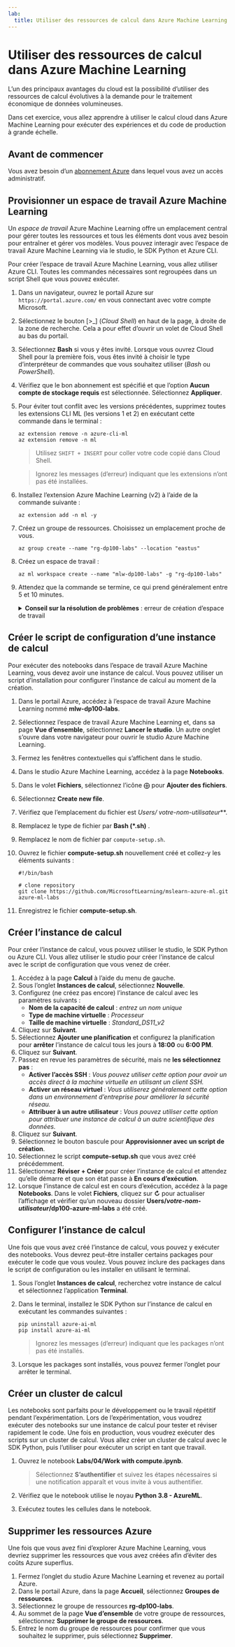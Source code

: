 ```yaml
---
lab:
  title: Utiliser des ressources de calcul dans Azure Machine Learning
---
```


# Utiliser des ressources de calcul dans Azure Machine Learning

L’un des principaux avantages du cloud est la possibilité d’utiliser des ressources de calcul évolutives à la demande pour le traitement économique de données volumineuses.

Dans cet exercice, vous allez apprendre à utiliser le calcul cloud dans Azure Machine Learning pour exécuter des expériences et du code de production à grande échelle.

## Avant de commencer

Vous avez besoin d’un [abonnement Azure](https://azure.microsoft.com/free?azure-portal=true) dans lequel vous avez un accès administratif.

## Provisionner un espace de travail Azure Machine Learning

Un *espace de travail* Azure Machine Learning offre un emplacement central pour gérer toutes les ressources et tous les éléments dont vous avez besoin pour entraîner et gérer vos modèles. Vous pouvez interagir avec l’espace de travail Azure Machine Learning via le studio, le SDK Python et Azure CLI.

Pour créer l’espace de travail Azure Machine Learning, vous allez utiliser Azure CLI. Toutes les commandes nécessaires sont regroupées dans un script Shell que vous pouvez exécuter.

1. Dans un navigateur, ouvrez le portail Azure sur `https://portal.azure.com/` en vous connectant avec votre compte Microsoft.
1. Sélectionnez le bouton \[>_] (*Cloud Shell*) en haut de la page, à droite de la zone de recherche. Cela a pour effet d’ouvrir un volet de Cloud Shell au bas du portail.
1. Sélectionnez **Bash** si vous y êtes invité. Lorsque vous ouvrez Cloud Shell pour la première fois, vous êtes invité à choisir le type d’interpréteur de commandes que vous souhaitez utiliser (*Bash* ou *PowerShell*).
1. Vérifiez que le bon abonnement est spécifié et que l’option **Aucun compte de stockage requis** est sélectionnée. Sélectionnez **Appliquer**.
1. Pour éviter tout conflit avec les versions précédentes, supprimez toutes les extensions CLI ML (les versions 1 et 2) en exécutant cette commande dans le terminal :

    ```azurecli
    az extension remove -n azure-cli-ml
    az extension remove -n ml
    ```

    > Utilisez `SHIFT + INSERT` pour coller votre code copié dans Cloud Shell.

    > Ignorez les messages (d’erreur) indiquant que les extensions n’ont pas été installées.

1. Installez l’extension Azure Machine Learning (v2) à l’aide de la commande suivante :
    
    ```azurecli
    az extension add -n ml -y
    ```

1. Créez un groupe de ressources. Choisissez un emplacement proche de vous.

    ```azurecli
    az group create --name "rg-dp100-labs" --location "eastus"
    ```

1. Créez un espace de travail :

    ```azurecli
    az ml workspace create --name "mlw-dp100-labs" -g "rg-dp100-labs"
    ```

1. Attendez que la commande se termine, ce qui prend généralement entre 5 et 10 minutes.

    <details>  
    <summary><b>Conseil sur la résolution de problèmes</b> : erreur de création d’espace de travail</summary><br>
    <p>Si vous recevez une erreur lors de la création d’un espace de travail via l’interface CLI, vous devez provisionner la ressource manuellement :</p>
    <ol>
        <li>Sur la page d’accueil du portail Azure, sélectionnez <b>+Créer une ressource</b>.</li>
        <li>Recherchez <i>Machine Learning</i>, puis sélectionnez <b>Azure Machine Learning</b>. Sélectionnez <b>Créer</b>.</li>
        <li>Créez une ressource Azure Machine Learning avec les paramètres suivants : <ul>
                <li><b>Abonnement</b> : <i>votre abonnement Azure</i></li>
                <li><b>Groupe de ressources</b> : rg-dp100-labs</li>
                <li><b>Nom de l’espace de travail</b> : mlw-dp100-labs</li>
                <li><b>Région</b> : <i>sélectionnez la région géographique la plus proche de vous</i></li>
                <li><b>Compte de stockage</b> : <i>notez le nouveau compte de stockage par défaut à créer pour votre espace de travail</i></li>
                <li><b>Coffre de clés</b> : <i>notez le nouveau coffre de clés par défaut à créer pour votre espace de travail</i></li>
                <li><b>Application Insights</b> : <i>notez la nouvelle ressource Application Insights par défaut à créer pour votre espace de travail</i></li>
                <li><b>Registre de conteneurs</b> : aucun (<i>un registre est créé automatiquement la première fois que vous déployez un modèle sur un conteneur</i>)</li>
            </ul>
        <li>Sélectionnez <b>Examiner et créer</b> et attendez que l’espace de travail et les ressources associées soient créés. Cela prend généralement environ 5 minutes.</li>
    </ol>
    </details>

## Créer le script de configuration d’une instance de calcul

Pour exécuter des notebooks dans l’espace de travail Azure Machine Learning, vous devez avoir une instance de calcul. Vous pouvez utiliser un script d’installation pour configurer l’instance de calcul au moment de la création.

1. Dans le portail Azure, accédez à l’espace de travail Azure Machine Learning nommé **mlw-dp100-labs**.
1. Sélectionnez l’espace de travail Azure Machine Learning et, dans sa page **Vue d’ensemble**, sélectionnez **Lancer le studio**. Un autre onglet s’ouvre dans votre navigateur pour ouvrir le studio Azure Machine Learning.
1. Fermez les fenêtres contextuelles qui s’affichent dans le studio.
1. Dans le studio Azure Machine Learning, accédez à la page **Notebooks**.
1. Dans le volet **Fichiers**, sélectionnez l’icône &#10753; pour **Ajouter des fichiers**.
1. Sélectionnez **Create new file**.
1. Vérifiez que l’emplacement du fichier est **Users/* votre-nom-utilisateur***.
1. Remplacez le type de fichier par **Bash (*.sh)** .
1. Remplacez le nom de fichier par `compute-setup.sh`.
1. Ouvrez le fichier **compute-setup.sh** nouvellement créé et collez-y les éléments suivants :

    ```azurecli
    #!/bin/bash

    # clone repository
    git clone https://github.com/MicrosoftLearning/mslearn-azure-ml.git azure-ml-labs
    ```

1. Enregistrez le fichier **compute-setup.sh**.

## Créer l’instance de calcul

Pour créer l’instance de calcul, vous pouvez utiliser le studio, le SDK Python ou Azure CLI. Vous allez utiliser le studio pour créer l’instance de calcul avec le script de configuration que vous venez de créer.

1. Accédez à la page **Calcul** à l’aide du menu de gauche.
1. Sous l’onglet **Instances de calcul**, sélectionnez **Nouvelle**.
1. Configurez (ne créez pas encore) l’instance de calcul avec les paramètres suivants : 
    - **Nom de la capacité de calcul** : *entrez un nom unique*
    - **Type de machine virtuelle** : *Processeur*
    - **Taille de machine virtuelle** : *Standard_DS11_v2*
1. Cliquez sur **Suivant**.
1. Sélectionnez **Ajouter une planification** et configurez la planification pour **arrêter** l’instance de calcul tous les jours à **18:00** ou **6:00 PM**.
1. Cliquez sur **Suivant**.
1. Passez en revue les paramètres de sécurité, mais ne **les sélectionnez pas** :
    - **Activer l’accès SSH** : *Vous pouvez utiliser cette option pour avoir un accès direct à la machine virtuelle en utilisant un client SSH.*
    - **Activer un réseau virtuel** : *Vous utiliserez généralement cette option dans un environnement d’entreprise pour améliorer la sécurité réseau.*
    - **Attribuer à un autre utilisateur** : *Vous pouvez utiliser cette option pour attribuer une instance de calcul à un autre scientifique des données.*
1. Cliquez sur **Suivant**.
1. Sélectionnez le bouton bascule pour **Approvisionner avec un script de création**.
1. Sélectionnez le script **compute-setup.sh** que vous avez créé précédemment.
1. Sélectionnez **Réviser + Créer** pour créer l’instance de calcul et attendez qu’elle démarre et que son état passe à **En cours d’exécution**.
1. Lorsque l’instance de calcul est en cours d’exécution, accédez à la page **Notebooks**. Dans le volet **Fichiers**, cliquez sur **&#8635;** pour actualiser l’affichage et vérifier qu’un nouveau dossier **Users/*votre-nom-utilisateur*/dp100-azure-ml-labs** a été créé.

## Configurer l’instance de calcul

Une fois que vous avez créé l’instance de calcul, vous pouvez y exécuter des notebooks. Vous devrez peut-être installer certains packages pour exécuter le code que vous voulez. Vous pouvez inclure des packages dans le script de configuration ou les installer en utilisant le terminal.

1. Sous l’onglet **Instances de calcul**, recherchez votre instance de calcul et sélectionnez l’application **Terminal**.
1. Dans le terminal, installez le SDK Python sur l’instance de calcul en exécutant les commandes suivantes :

    ```
    pip uninstall azure-ai-ml
    pip install azure-ai-ml
    ```

    > Ignorez les messages (d’erreur) indiquant que les packages n’ont pas été installés.

1. Lorsque les packages sont installés, vous pouvez fermer l’onglet pour arrêter le terminal.

## Créer un cluster de calcul

Les notebooks sont parfaits pour le développement ou le travail répétitif pendant l’expérimentation. Lors de l’expérimentation, vous voudrez exécuter des notebooks sur une instance de calcul pour tester et réviser rapidement le code. Une fois en production, vous voudrez exécuter des scripts sur un cluster de calcul. Vous allez créer un cluster de calcul avec le SDK Python, puis l’utiliser pour exécuter un script en tant que travail.

1. Ouvrez le notebook **Labs/04/Work with compute.ipynb**.

    > Sélectionnez **S’authentifier** et suivez les étapes nécessaires si une notification apparaît et vous invite à vous authentifier.

1. Vérifiez que le notebook utilise le noyau **Python 3.8 - AzureML**.
1. Exécutez toutes les cellules dans le notebook.

## Supprimer les ressources Azure

Une fois que vous avez fini d’explorer Azure Machine Learning, vous devriez supprimer les ressources que vous avez créées afin d’éviter des coûts Azure superflus.

1. Fermez l’onglet du studio Azure Machine Learning et revenez au portail Azure.
1. Dans le portail Azure, dans la page **Accueil**, sélectionnez **Groupes de ressources**.
1. Sélectionnez le groupe de ressources **rg-dp100-labs**.
1. Au sommet de la page **Vue d’ensemble** de votre groupe de ressources, sélectionnez **Supprimer le groupe de ressources**.
1. Entrez le nom du groupe de ressources pour confirmer que vous souhaitez le supprimer, puis sélectionnez **Supprimer**.
